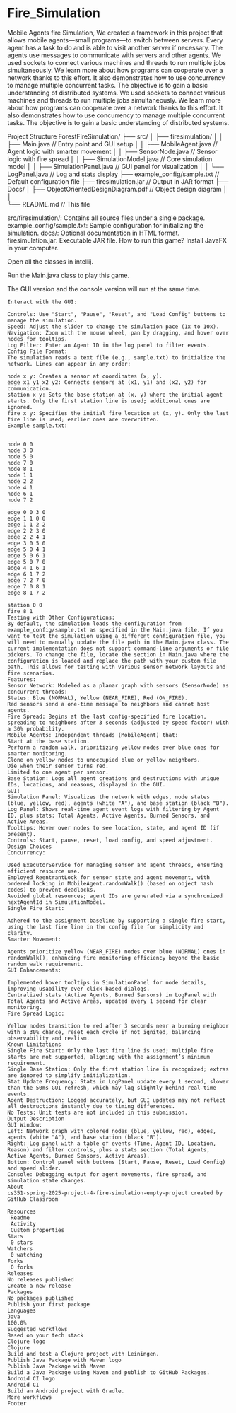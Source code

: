 # Fire_Simulation
Mobile Agents fire Simulation, We created a framework in this project that allows mobile agents—small programs—to switch between servers. Every agent has a task to do and is able to visit another server if necessary. The agents use messages to communicate with servers and other agents. We used sockets to connect various machines and threads to run multiple jobs simultaneously. We learn more about how programs can cooperate over a network thanks to this effort. It also demonstrates how to use concurrency to manage multiple concurrent tasks. The objective is to gain a basic understanding of distributed systems. We used sockets to connect various machines and threads to run multiple jobs simultaneously. We learn more about how programs can cooperate over a network thanks to this effort. It also demonstrates how to use concurrency to manage multiple concurrent tasks. The objective is to gain a basic understanding of distributed systems.

Project Structure
ForestFireSimulation/
├── src/
│   ├── firesimulation/
│   │   ├── Main.java                                  // Entry point and GUI setup
│   │   ├── MobileAgent.java                          // Agent logic with smarter movement
│   │   ├── SensorNode.java                          // Sensor logic with fire spread
│   │   ├── SimulationModel.java                    // Core simulation model
│   │   ├── SimulationPanel.java                   // GUI panel for visualization
│   │   └── LogPanel.java                         // Log and stats display
├── example_config/sample.txt                    // Default configuration file
├── firesimulation.jar                          // Output in JAR format
├── Docs/
│  ├── ObjectOrientedDesignDiagram.pdf        // Object design diagram
│
│                     
└── README.md                               // This file

src/firesimulation/: Contains all source files under a single package.
example_config/sample.txt: Sample configuration for initializing the simulation.
docs/: Optional documentation in HTML format.
firesimulation.jar: Executable JAR file.
How to run this game?
Install JavaFX in your computer.

Open all the classes in intellij.

Run the Main.java class to play this game.

The GUI version and the console version will run at the same time.

```
Interact with the GUI:

Controls: Use "Start", "Pause", "Reset", and "Load Config" buttons to
manage the simulation.
Speed: Adjust the slider to change the simulation pace (1x to 10x).
Navigation: Zoom with the mouse wheel, pan by dragging, and hover over
nodes for tooltips.
Log Filter: Enter an Agent ID in the log panel to filter events.
Config File Format:
The simulation reads a text file (e.g., sample.txt) to initialize the network. Lines can appear in any order:

node x y: Creates a sensor at coordinates (x, y).
edge x1 y1 x2 y2: Connects sensors at (x1, y1) and (x2, y2) for communication.
station x y: Sets the base station at (x, y) where the initial agent starts. Only the first station line is used; additional ones are ignored.
fire x y: Specifies the initial fire location at (x, y). Only the last fire line is used; earlier ones are overwritten.
Example sample.txt:


node 0 0
node 3 0
node 5 0
node 7 0
node 8 1
node 1 1
node 2 2
node 4 1
node 6 1
node 7 2

edge 0 0 3 0
edge 1 1 0 0
edge 1 1 2 2
edge 2 2 3 0
edge 2 2 4 1
edge 3 0 5 0
edge 5 0 4 1
edge 5 0 6 1
edge 5 0 7 0
edge 4 1 6 1
edge 6 1 7 2
edge 7 2 7 0
edge 7 0 8 1
edge 8 1 7 2

station 0 0
fire 8 1
Testing with Other Configurations:
By default, the simulation loads the configuration from example_config/sample.txt as specified in the Main.java file. If you want to test the simulation using a different configuration file, you will need to manually update the file path in the Main.java class. The current implementation does not support command-line arguments or file pickers. To change the file, locate the section in Main.java where the configuration is loaded and replace the path with your custom file path. This allows for testing with various sensor network layouts and fire scenarios.
Features:
Sensor Network: Modeled as a planar graph with sensors (SensorNode) as concurrent threads:
States: Blue (NORMAL), Yellow (NEAR_FIRE), Red (ON_FIRE).
Red sensors send a one-time message to neighbors and cannot host agents.
Fire Spread: Begins at the last config-specified fire location, spreading to neighbors after 3 seconds (adjusted by speed factor) with a 30% probability.
Mobile Agents: Independent threads (MobileAgent) that:
Start at the base station.
Perform a random walk, prioritizing yellow nodes over blue ones for smarter monitoring.
Clone on yellow nodes to unoccupied blue or yellow neighbors.
Die when their sensor turns red.
Limited to one agent per sensor.
Base Station: Logs all agent creations and destructions with unique IDs, locations, and reasons, displayed in the GUI.
GUI:
Simulation Panel: Visualizes the network with edges, node states (blue, yellow, red), agents (white "A"), and base station (black "B").
Log Panel: Shows real-time agent event logs with filtering by Agent ID, plus stats: Total Agents, Active Agents, Burned Sensors, and Active Areas.
Tooltips: Hover over nodes to see location, state, and agent ID (if present).
Controls: Start, pause, reset, load config, and speed adjustment.
Design Choices
Concurrency:

Used ExecutorService for managing sensor and agent threads, ensuring efficient resource use.
Employed ReentrantLock for sensor state and agent movement, with ordered locking in MobileAgent.randomWalk() (based on object hash codes) to prevent deadlocks.
Avoided global resources; agent IDs are generated via a synchronized nextAgentId in SimulationModel.
Single Fire Start:

Adhered to the assignment baseline by supporting a single fire start, using the last fire line in the config file for simplicity and clarity.
Smarter Movement:

Agents prioritize yellow (NEAR_FIRE) nodes over blue (NORMAL) ones in randomWalk(), enhancing fire monitoring efficiency beyond the basic random walk requirement.
GUI Enhancements:

Implemented hover tooltips in SimulationPanel for node details, improving usability over click-based dialogs.
Centralized stats (Active Agents, Burned Sensors) in LogPanel with Total Agents and Active Areas, updated every 1 second for clear monitoring.
Fire Spread Logic:

Yellow nodes transition to red after 3 seconds near a burning neighbor with a 30% chance, reset each cycle if not ignited, balancing observability and realism.
Known Limitations
Single Fire Start: Only the last fire line is used; multiple fire starts are not supported, aligning with the assignment’s minimum requirement.
Single Base Station: Only the first station line is recognized; extras are ignored to simplify initialization.
Stat Update Frequency: Stats in LogPanel update every 1 second, slower than the 50ms GUI refresh, which may lag slightly behind real-time events.
Agent Destruction: Logged accurately, but GUI updates may not reflect all destructions instantly due to timing differences.
No Tests: Unit tests are not included in this submission.
Output Description
GUI Window:
Left: Network graph with colored nodes (blue, yellow, red), edges, agents (white "A"), and base station (black "B").
Right: Log panel with a table of events (Time, Agent ID, Location, Reason) and filter controls, plus a stats section (Total Agents, Active Agents, Burned Sensors, Active Areas).
Bottom: Control panel with buttons (Start, Pause, Reset, Load Config) and speed slider.
Console: Debugging output for agent movements, fire spread, and simulation state changes.
About
cs351-spring-2025-project-4-fire-simulation-empty-project created by GitHub Classroom

Resources
 Readme
 Activity
 Custom properties
Stars
 0 stars
Watchers
 0 watching
Forks
 0 forks
Releases
No releases published
Create a new release
Packages
No packages published
Publish your first package
Languages
Java
100.0%
Suggested workflows
Based on your tech stack
Clojure logo
Clojure
Build and test a Clojure project with Leiningen.
Publish Java Package with Maven logo
Publish Java Package with Maven
Build a Java Package using Maven and publish to GitHub Packages.
Android CI logo
Android CI
Build an Android project with Gradle.
More workflows
Footer
